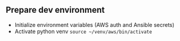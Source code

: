 ## Prepare dev environment
* Initialize environment variables (AWS auth and Ansible secrets)
* Activate python venv `source ~/venv/aws/bin/activate`